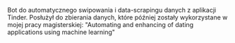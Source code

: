 Bot do automatycznego swipowania i data-scrapingu danych z aplikacji Tinder. Posłużył do zbierania danych, które później zostały wykorzystane w mojej pracy magisterskiej: "Automating and enhancing of dating applications using machine learning"
